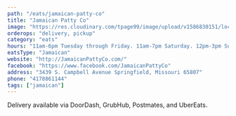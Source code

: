 ```yaml
---
path: "/eats/jamaican-patty-co"
title: "Jamaican Patty Co"
image: "https://res.cloudinary.com/tpage99/image/upload/v1586830151/local417eats/local417eatslogo.png"
orderops: "delivery, pickup"
category: "eats"
hours: "11am-6pm Tuesday through Friday. 11am-7pm Saturday. 12pm-3pm Sunday"
eatsType: "Jamaican"
website: "http://JamaicanPattyCo.com/"
facebook: "https://www.facebook.com/JamaicanPattyCo"
address: "3439 S. Campbell Avenue Springfield, Missouri 65807"
phone: "4178861144"
tags: ["jamaican"]
---
```


Delivery available via DoorDash, GrubHub, Postmates, and UberEats.
